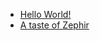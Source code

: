 - [Hello World!](/[[language]]/[[version]]/intrductiono#hello-world)
- [A taste of Zephir](/[[language]]/[[version]]/introduction#a-taste-of-zephir)
